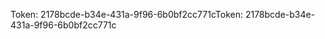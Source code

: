 <span data-ttu-id="5f699-101">Token: 2178bcde-b34e-431a-9f96-6b0bf2cc771c</span><span class="sxs-lookup"><span data-stu-id="5f699-101">Token: 2178bcde-b34e-431a-9f96-6b0bf2cc771c</span></span>